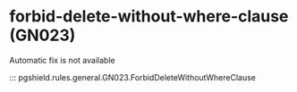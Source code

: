 # forbid-delete-without-where-clause (GN023)

Automatic fix is not available

::: pgshield.rules.general.GN023.ForbidDeleteWithoutWhereClause


